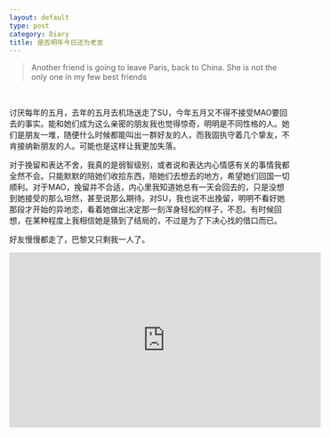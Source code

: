 ```yaml
---
layout: default
type: post
category: Diary
title: 是否明年今日还为老友 
---
```


>Another friend is going to leave Paris, back to China. She is not the only one in my few best friends
<br>


讨厌每年的五月，去年的五月去机场送走了SU，今年五月又不得不接受MAO要回去的事实。能和她们成为这么亲密的朋友我也觉得惊奇，明明是不同性格的人。她们是朋友一堆，随便什么时候都能叫出一群好友的人，而我固执守着几个挚友，不肯接纳新朋友的人。可能也是这样让我更加失落。  

对于挽留和表达不舍，我真的是弱智级别，或者说和表达内心情感有关的事情我都全然不会。只能默默的陪她们收拾东西，陪她们去想去的地方，希望她们回国一切顺利。对于MAO，挽留并不合适，内心里我知道她总有一天会回去的，只是没想到她接受的那么坦然，甚至说那么期待。对SU，我也说不出挽留，明明不看好她那段才开始的异地恋，看着她做出决定那一刻浑身轻松的样子，不忍。有时候回想，在某种程度上我相信她是猜到了结局的，不过是为了下决心找的借口而已。 

好友慢慢都走了，巴黎又只剩我一人了。


<iframe width="560" height="315" src="https://www.youtube.com/embed/P7ww9Lgk16I" frameborder="0" allowfullscreen></iframe>

